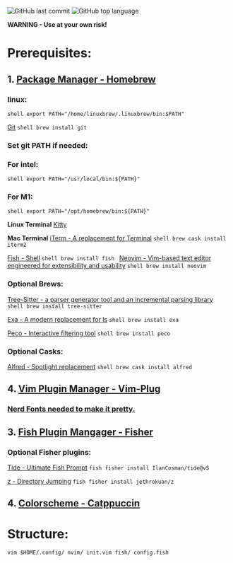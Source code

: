 ![GitHub last commit](https://img.shields.io/github/last-commit/wesknerd/dotfiles)
![GitHub top language](https://img.shields.io/github/languages/top/wesknerd/dotfiles)

**WARNING - Use at your own risk!**

# Prerequisites:
## 1. [Package Manager - Homebrew](https://brew.sh/)   
### linux:
`shell
    export PATH="/home/linuxbrew/.linuxbrew/bin:$PATH"
`

[Git](https://git-scm.com/about)
`shell
    brew install git        
`

### Set git PATH if needed:
### For intel:
`shell
    export PATH="/usr/local/bin:${PATH}"
`
        
### For M1:
`shell
    export PATH="/opt/homebrew/bin:${PATH}"
`

**Linux Terminal**
[Kitty](https://sw.kovidgoyal.net/kitty/)

**Mac Terminal**
[iTerm - A replacement for Terminal](https://iterm2.com/)
`shell
    brew cask install iterm2
`

[Fish - Shell](https://fishshell.com/)
`shell
    brew install fish
`
[Neovim - Vim-based text editor engineered for extensibility and usability](https://neovim.io/)
`shell
    brew install neovim
`

### Optional Brews:
[Tree-Sitter - a parser generator tool and an incremental parsing library](https://github.com/tree-sitter/tree-sitter)
`shell
    brew install tree-sitter 
`

[Exa - A modern replacement for ls](https://github.com/ogham/exa)
`shell
    brew install exa
`

[Peco - Interactive filtering tool](https://github.com/peco/peco)
`shell
    brew install peco
`

### Optional Casks:
[Alfred - Spotlight replacement](https://www.alfredapp.com/)
`shell
    brew cask install alfred
`

## 4. [Vim Plugin Manager - Vim-Plug](https://github.com/junegunn/vim-plug)
### [Nerd Fonts needed to make it pretty.](https://github.com/ryanoasis/nerd-fonts)

## 3. [Fish Plugin Mangager - Fisher](https://github.com/jorgebucaran/fisher)
### Optional Fisher plugins:
[Tide - Ultimate Fish Prompt](https://github.com/IlanCosman/tide)
`fish
    fisher install IlanCosman/tide@v5
`

[z - Directory Jumping](https://github.com/jethrokuan/z)
`fish
    fisher install jethrokuan/z
`

## 4. [Colorscheme - Catppuccin](https://github.com/catppuccin/catppuccin)

# Structure:
`vim
$HOME/.config/
    nvim/
        init.vim
    fish/
        config.fish
`

